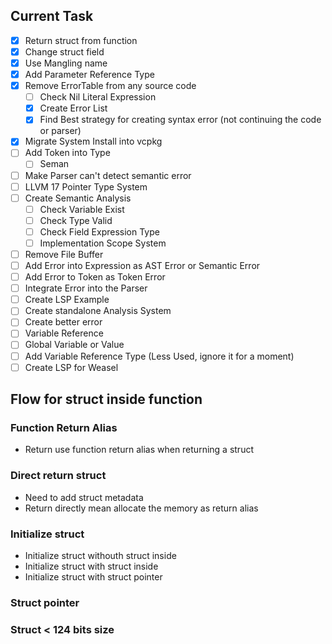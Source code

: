 ## Current Task

- [x] Return struct from function
- [x] Change struct field
- [x] Use Mangling name
- [x] Add Parameter Reference Type
- [x] Remove ErrorTable from any source code
  - [ ] Check Nil Literal Expression
  - [x] Create Error List
  - [x] Find Best strategy for creating syntax error (not continuing the code or parser)
- [x] Migrate System Install into vcpkg
- [ ] Add Token into Type
  - [ ] Seman
- [ ] Make Parser can't detect semantic error
- [ ] LLVM 17 Pointer Type System
- [ ] Create Semantic Analysis
  - [ ] Check Variable Exist
  - [ ] Check Type Valid
  - [ ] Check Field Expression Type
  - [ ] Implementation Scope System
- [ ] Remove File Buffer
- [ ] Add Error into Expression as AST Error or Semantic Error
- [ ] Add Error to Token as Token Error
- [ ] Integrate Error into the Parser
- [ ] Create LSP Example
- [ ] Create standalone Analysis System
- [ ] Create better error
- [ ] Variable Reference
- [ ] Global Variable or Value
- [ ] Add Variable Reference Type (Less Used, ignore it for a moment)
- [ ] Create LSP for Weasel

## Flow for struct inside function

### Function Return Alias

- Return use function return alias when returning a struct

### Direct return struct

- Need to add struct metadata
- Return directly mean allocate the memory as return alias

### Initialize struct

- Initialize struct withouth struct inside
- Initialize struct with struct inside
- Initialize struct with struct pointer

### Struct pointer

### Struct < 124 bits size
